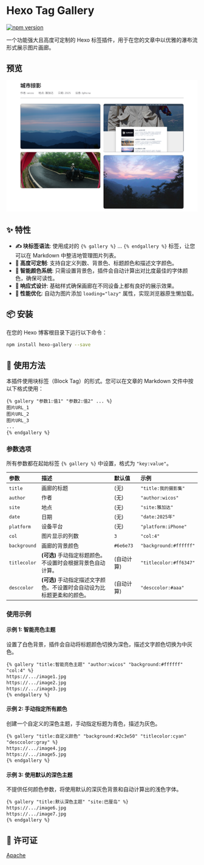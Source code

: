 # Hexo Tag Gallery

[![npm version](https://img.shields.io/npm/v/hexo-gallery.svg)](https://www.npmjs.com/package/hexo-gallery)

一个功能强大且高度可定制的 Hexo 标签插件，用于在您的文章中以优雅的瀑布流形式展示图片画廊。

## 预览
![Hexo Gallery 效果演示](https://github.com/Pidbid/hexo-gallery/blob/main/imgs/demo.png)

## ✨ 特性

- **✍️ 块标签语法**: 使用成对的 `{% gallery %}` ... `{% endgallery %}` 标签，让您可以在 Markdown 中整洁地管理图片列表。
- **🎨 高度可定制**: 支持自定义列数、背景色、标题颜色和描述文字颜色。
- **🧠 智能颜色系统**: 只需设置背景色，插件会自动计算出对比度最佳的字体颜色，确保可读性。
- **📱 响应式设计**: 基础样式确保画廊在不同设备上都有良好的展示效果。
- **🚀 性能优化**: 自动为图片添加 `loading="lazy"` 属性，实现浏览器原生懒加载。

## 📦 安装

在您的 Hexo 博客根目录下运行以下命令：

```bash
npm install hexo-gallery --save
```

## 🚀 使用方法

本插件使用块标签（Block Tag）的形式。您可以在文章的 Markdown 文件中按以下格式使用：

```
{% gallery "参数1:值1" "参数2:值2" ... %}
图片URL_1
图片URL_2
图片URL_3
...
{% endgallery %}
```

### 参数选项

所有参数都在起始标签 `{% gallery %}` 中设置，格式为 `"key:value"`。

| 参数       | 描述                                                           | 默认值      | 示例                   |
| :--------- | :------------------------------------------------------------- | :---------- | :--------------------- |
| `title`    | 画廊的标题                                                     | (无)        | `"title:我的摄影集"`   |
| `author`   | 作者                                                           | (无)        | `"author:wicos"`       |
| `site`     | 地点                                                           | (无)        | `"site:雅加达"`        |
| `date`     | 日期                                                           | (无)        | `"date:2025年"`        |
| `platform` | 设备平台                                                       | (无)        | `"platform:iPhone"`    |
| `col`      | 图片显示的列数                                                 | `3`         | `"col:4"`              |
| `background` | 画廊的背景颜色                                                 | `#6e6e73`   | `"background:#ffffff"` |
| `titlecolor` | **(可选)** 手动指定标题颜色。不设置时会根据背景色自动计算。     | (自动计算)  | `"titlecolor:#ff6347"` |
| `desccolor`  | **(可选)** 手动指定描述文字颜色。不设置时会自动设为比标题更柔和的颜色。 | (自动计算)  | `"desccolor:#aaa"`      |

### 使用示例

#### 示例 1: 智能亮色主题

设置了白色背景，插件会自动将标题颜色切换为深色，描述文字颜色切换为中灰色。

```
{% gallery "title:智能亮色主题" "author:wicos" "background:#ffffff" "col:4" %}
https://.../image1.jpg
https://.../image2.jpg
https://.../image3.jpg
{% endgallery %}
```

#### 示例 2: 手动指定所有颜色

创建一个自定义的深色主题，手动指定标题为青色，描述为灰色。

```
{% gallery "title:自定义颜色" "background:#2c3e50" "titlecolor:cyan" "desccolor:gray" %}
https://.../image4.jpg
https://.../image5.jpg
{% endgallery %}
```

#### 示例 3: 使用默认的深色主题

不提供任何颜色参数，将使用默认的深灰色背景和自动计算出的浅色字体。

```
{% gallery "title:默认深色主题" "site:巴厘岛" %}
https://.../image6.jpg
https://.../image7.jpg
{% endgallery %}
```

## 📄 许可证

[Apache](LICENSE)
